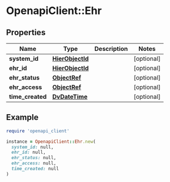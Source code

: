# OpenapiClient::Ehr

## Properties

| Name | Type | Description | Notes |
| ---- | ---- | ----------- | ----- |
| **system_id** | [**HierObjectId**](HierObjectId.md) |  | [optional] |
| **ehr_id** | [**HierObjectId**](HierObjectId.md) |  | [optional] |
| **ehr_status** | [**ObjectRef**](ObjectRef.md) |  | [optional] |
| **ehr_access** | [**ObjectRef**](ObjectRef.md) |  | [optional] |
| **time_created** | [**DvDateTime**](DvDateTime.md) |  | [optional] |

## Example

```ruby
require 'openapi_client'

instance = OpenapiClient::Ehr.new(
  system_id: null,
  ehr_id: null,
  ehr_status: null,
  ehr_access: null,
  time_created: null
)
```

